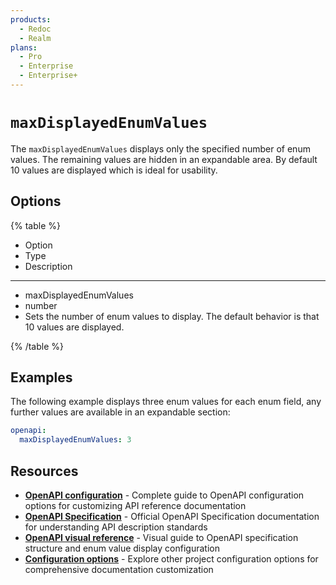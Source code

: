 ```yaml
---
products:
  - Redoc
  - Realm
plans:
  - Pro
  - Enterprise
  - Enterprise+
---
```

# `maxDisplayedEnumValues`

The `maxDisplayedEnumValues` displays only the specified number of enum values.
The remaining values are hidden in an expandable area.
By default 10 values are displayed which is ideal for usability.

## Options

{% table %}

- Option
- Type
- Description

---

- maxDisplayedEnumValues
- number
- Sets the number of enum values to display.
  The default behavior is that 10 values are displayed.

{% /table %}

## Examples

The following example displays three enum values for each enum field, any further values are available in an expandable section:

```yaml {% title="redocly.yaml" %}
openapi:
  maxDisplayedEnumValues: 3
```

## Resources

- **[OpenAPI configuration](./index.md)** - Complete guide to OpenAPI configuration options for customizing API reference documentation
- **[OpenAPI Specification](https://spec.openapis.org/oas/latest.html)** - Official OpenAPI Specification documentation for understanding API description standards
- **[OpenAPI visual reference](https://redocly.com/learn/openapi/openapi-visual-reference)** - Visual guide to OpenAPI specification structure and enum value display configuration
- **[Configuration options](../index.md)** - Explore other project configuration options for comprehensive documentation customization
